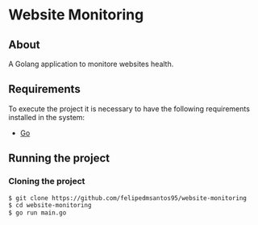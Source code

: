 # Website Monitoring
## About

A Golang application to monitore websites health.


## Requirements

To execute the project it is necessary to have the following requirements installed in the system:

- [Go](https://go.dev/dl/)

## Running the project

### Cloning the project

```bash
$ git clone https://github.com/felipedmsantos95/website-monitoring
$ cd website-monitoring
$ go run main.go
```

